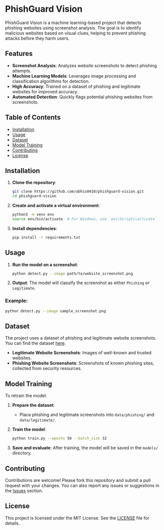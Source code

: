 # PhishGuard Vision

PhishGuard Vision is a machine learning-based project that detects phishing websites using screenshot analysis. The goal is to identify malicious websites based on visual clues, helping to prevent phishing attacks before they harm users.

## Features

- **Screenshot Analysis**: Analyzes website screenshots to detect phishing attempts.
- **Machine Learning Models**: Leverages image processing and classification algorithms for detection.
- **High Accuracy**: Trained on a dataset of phishing and legitimate websites for improved accuracy.
- **Automated Detection**: Quickly flags potential phishing websites from screenshots.
  
## Table of Contents

- [Installation](#installation)
- [Usage](#usage)
- [Dataset](#dataset)
- [Model Training](#model-training)
- [Contributing](#contributing)
- [License](#license)

## Installation

1. **Clone the repository**:
   ```bash
   git clone https://github.com/abhis0410/phishguard-vision.git
   cd phishguard-vision
   ```

2. **Create and activate a virtual environment**:
   ```bash
   python3 -m venv env
   source env/bin/activate  # For Windows, use `env\Scripts\activate`
   ```

3. **Install dependencies**:
   ```bash
   pip install -r requirements.txt
   ```

## Usage

1. **Run the model on a screenshot**:
   ```bash
   python detect.py --image path/to/website_screenshot.png
   ```

2. **Output**: The model will classify the screenshot as either `Phishing` or `Legitimate`.

### Example:
```bash
python detect.py --image sample_screenshot.png
```

## Dataset

The project uses a dataset of phishing and legitimate website screenshots. You can find the dataset [here](dataset-link).

- **Legitimate Website Screenshots**: Images of well-known and trusted websites.
- **Phishing Website Screenshots**: Screenshots of known phishing sites, collected from security resources.

## Model Training

To retrain the model:

1. **Prepare the dataset**:
   - Place phishing and legitimate screenshots into `data/phishing/` and `data/legitimate/`.

2. **Train the model**:
   ```bash
   python train.py --epochs 50 --batch_size 32
   ```

3. **Save and evaluate**:
   After training, the model will be saved in the `models/` directory.

## Contributing

Contributions are welcome! Please fork this repository and submit a pull request with your changes. You can also report any issues or suggestions in the [Issues](https://github.com/yourusername/phishguard-vision/issues) section.

## License

This project is licensed under the MIT License. See the [LICENSE](LICENSE) file for details.

